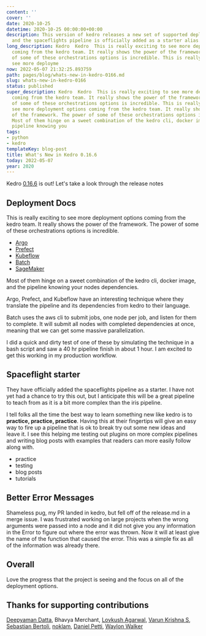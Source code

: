 ```yaml
---
content: ''
cover: ''
date: 2020-10-25
datetime: 2020-10-25 00:00:00+00:00
description: This version of kedro releases a new set of supported deployment options
  and the spaceflights pipeline is officially added as a starter alias.
long_description: Kedro  Kedro  This is really exciting to see more deployment options
  coming from the kedro team. It really shows the power of the framework. The power
  of some of these orchestrations options is incredible. This is really exciting to
  see more deployme
now: 2022-05-07 21:32:25.893759
path: pages/blog/whats-new-in-kedro-0166.md
slug: whats-new-in-kedro-0166
status: published
super_description: Kedro  Kedro  This is really exciting to see more deployment options
  coming from the kedro team. It really shows the power of the framework. The power
  of some of these orchestrations options is incredible. This is really exciting to
  see more deployment options coming from the kedro team. It really shows the power
  of the framework. The power of some of these orchestrations options is incredible.
  Most of them hinge on a sweet combination of the kedro cli, docker image, and the
  pipeline knowing you
tags:
- python
- kedro
templateKey: blog-post
title: What's New in Kedro 0.16.6
today: 2022-05-07
year: 2020
---
```


Kedro [0.16.6](https://github.com/quantumblacklabs/kedro/releases) is out! Let's take a look through the release notes

## Deployment Docs

This is really exciting to see more deployment options coming from the kedro team. It really shows the power of the framework. The power of some of these orchestrations options is incredible.

* [Argo](https://kedro.readthedocs.io/en/stable/10_deployment/04_argo.html)
* [Prefect](https://kedro.readthedocs.io/en/stable/10_deployment/05_prefect.html)
* [Kubeflow](https://kedro.readthedocs.io/en/stable/10_deployment/06_kubeflow.html)
* [Batch](https://kedro.readthedocs.io/en/stable/10_deployment/07_aws_batch.html)
* [SageMaker](https://kedro.readthedocs.io/en/stable/10_deployment/09_aws_sagemaker.html)

Most of them hinge on a sweet combination of the kedro cli, docker image, and the pipeline knowing your nodes dependencies. 

Argo, Prefect, and Kubeflow have an interesting technique where they translate the pipeline and its dependencies from kedro to their language.

Batch uses the aws cli to submit jobs, one node per job, and listen for them to complete. It will submit all nodes with completed dependencies at once, meaning that we can get some massive parallelization.


I did a quick and dirty test of one of these by simulating the technique in a bash script and saw a 40 hr pipeline finish in about 1 hour. I am excited to get this working in my production workflow.

## Spaceflight starter

They have officially added the spaceflights pipeline as a starter. I have not yet had a chance to try this out, but I anticipate this will be a great pipeline to teach from as it is a bit more complex than the iris pipeline. 

I tell folks all the time the best way to learn something new like kedro is to **practice, practice, practice**. Having this at their fingertips will give an easy way to fire up a pipeline that is ok to break try out some new ideas and leave it. I see this helping me testing out plugins on more complex pipelines and writing blog posts with examples that readers can more easily follow along with.

- practice
- testing
- blog posts
- tutorials

## Better Error Messages

Shameless pug, my PR landed in kedro, but fell off of the release.md in a merge issue. I was frustrated working on large projects when the wrong arguments were passed into a node and it did not give you any information in the Error to figure out where the error was thrown. Now it will at least give the name of the function that caused the error. This was a simple fix as all of the information was already there.

## Overall

Love the progress that the project is seeing and the focus on all of the deployment options.

## Thanks for supporting contributions

[Deepyaman Datta](https://github.com/deepyaman), Bhavya Merchant, [Lovkush Agarwal](https://github.com/Lovkush-A), [Varun Krishna S](https://github.com/vhawk19), [Sebastian Bertoli](https://github.com/sebastianbertoli), [noklam](https://github.com/noklam), [Daniel Petti](https://github.com/djpetti), [Waylon Walker](https://github.com/waylonwalker)